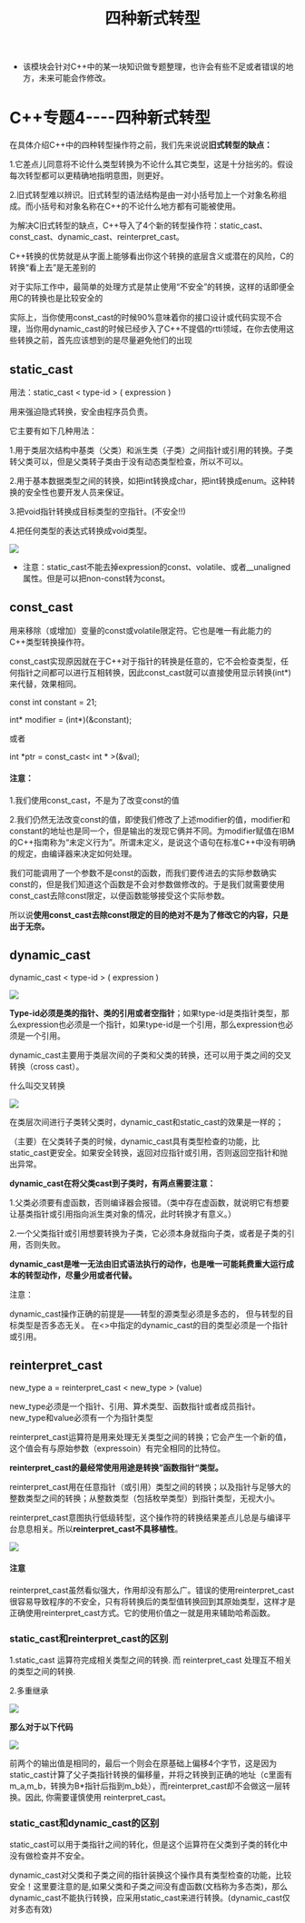 ﻿---
layout: post
title:  "四种新式转型"
data: 星期一, 17. 二月 2020 03:57下午 
categories: C++
tags: 专题
---
* 该模块会针对C++中的某一块知识做专题整理，也许会有些不足或者错误的地方，未来可能会作修改。

# C++专题4----四种新式转型

在具体介绍C++中的四种转型操作符之前，我们先来说说**旧式转型的缺点：**

1.它差点儿同意将不论什么类型转换为不论什么其它类型，这是十分拙劣的。假设每次转型都可以更精确地指明意图，则更好。

2.旧式转型难以辨识。旧式转型的语法结构是由一对小括号加上一个对象名称组成。而小括号和对象名称在C++的不论什么地方都有可能被使用。

为解决C旧式转型的缺点，C++导入了4个新的转型操作符：static_cast、const_cast、dynamic_cast、reinterpret_cast。

>
C++转换的优势就是从字面上能够看出你这个转换的底层含义或潜在的风险，C的转换“看上去”是无差别的
>
对于实际工作中，最简单的处理方式是禁止使用“不安全”的转换，这样的话即便全用C的转换也是比较安全的
>
实际上，当你使用const_cast的时候90%意味着你的接口设计或代码实现不合理，当你用dynamic_cast的时候已经步入了C++不提倡的rtti领域，在你去使用这些转换之前，首先应该想到的是尽量避免他们的出现

## static_cast
用法：static_cast < type-id > ( expression )

用来强迫隐式转换，安全由程序员负责。

它主要有如下几种用法：

1.用于类层次结构中基类（父类）和派生类（子类）之间指针或引用的转换。子类转父类可以，但是父类转子类由于没有动态类型检查，所以不可以。

2.用于基本数据类型之间的转换，如把int转换成char，把int转换成enum。这种转换的安全性也要开发人员来保证。

3.把void指针转换成目标类型的空指针。(不安全!!)

4.把任何类型的表达式转换成void类型。

![](https://github.com/LLLibra/LLLibra.github.io/raw/master/_posts/imgs/20200217-161751.png)

* 注意：static_cast不能去掉expression的const、volatile、或者__unaligned属性。但是可以把non-const转为const。


## const_cast
用来移除（或增加）变量的const或volatile限定符。它也是唯一有此能力的C++类型转换操作符。

const_cast实现原因就在于C++对于指针的转换是任意的，它不会检查类型，任何指针之间都可以进行互相转换，因此const_cast就可以直接使用显示转换(int*)来代替，效果相同。

const int constant = 21;

int* modifier = (int*)(&constant);

或者

int *ptr = const_cast< int * >(&val);

#### 注意：
1.我们使用const_cast，不是为了改变const的值

2.我们仍然无法改变const的值，即使我们修改了上述modifier的值，modifier和constant的地址也是同一个，但是输出的发现它俩并不同。为modifier赋值在IBM的C++指南称为“未定义行为”。所谓未定义，是说这个语句在标准C++中没有明确的规定，由编译器来决定如何处理。

我们可能调用了一个参数不是const的函数，而我们要传进去的实际参数确实const的，但是我们知道这个函数是不会对参数做修改的。于是我们就需要使用const_cast去除const限定，以便函数能够接受这个实际参数。

所以说**使用const_cast去除const限定的目的绝对不是为了修改它的内容，只是出于无奈。**

## dynamic_cast
dynamic_cast < type-id > ( expression )

![](https://github.com/LLLibra/LLLibra.github.io/raw/master/_posts/imgs/20200217-223959.png)

**Type-id必须是类的指针、类的引用或者空指针**；如果type-id是类指针类型，那么expression也必须是一个指针，如果type-id是一个引用，那么expression也必须是一个引用。

dynamic_cast主要用于类层次间的子类和父类的转换，还可以用于类之间的交叉转换（cross cast）。
>
什么叫交叉转换
>
![](https://github.com/LLLibra/LLLibra.github.io/raw/master/_posts/imgs/20200217-172609.png)

在类层次间进行子类转父类时，dynamic_cast和static_cast的效果是一样的；

（主要）在父类转子类的时候，dynamic_cast具有类型检查的功能，比static_cast更安全。如果安全转换，返回对应指针或引用，否则返回空指针和抛出异常。

**dynamic_cast在将父类cast到子类时，有两点需要注意：**

1.父类必须要有虚函数，否则编译器会报错。（类中存在虚函数，就说明它有想要让基类指针或引用指向派生类对象的情况，此时转换才有意义。）

2.一个父类指针或引用想要转换为子类，它必须本身就指向子类，或者是子类的引用，否则失败。

**dynamic_cast是唯一无法由旧式语法执行的动作，也是唯一可能耗费重大运行成本的转型动作，尽量少用或者代替。**

注意：

dynamic_cast操作正确的前提是——转型的源类型必须是多态的， 但与转型的目标类型是否多态无关。 在<>中指定的dynamic_cast的目的类型必须是一个指针或引用。


## reinterpret_cast
new_type a = reinterpret_cast < new_type >  (value)

new_type必须是一个指针、引用、算术类型、函数指针或者成员指针。new_type和value必须有一个为指针类型

reinterpret_cast运算符是用来处理无关类型之间的转换；它会产生一个新的值，这个值会有与原始参数（expressoin）有完全相同的比特位。

**reinterpret_cast的最经常使用用途是转换”函数指针“类型。**

reinterpret_cast用在任意指针（或引用）类型之间的转换；以及指针与足够大的整数类型之间的转换；从整数类型（包括枚举类型）到指针类型，无视大小。

reinterpret_cast意图执行低级转型，这个操作符的转换结果差点儿总是与编译平台息息相关。所以**reinterpret_cast不具移植性**。

![](https://github.com/LLLibra/LLLibra.github.io/raw/master/_posts/imgs/20200217-175910.png)

#### 注意
reinterpret_cast虽然看似强大，作用却没有那么广。错误的使用reinterpret_cast很容易导致程序的不安全，只有将转换后的类型值转换回到其原始类型，这样才是正确使用reinterpret_cast方式。它的使用价值之一就是用来辅助哈希函数。


### static_cast和reinterpret_cast的区别
1.static_cast 运算符完成相关类型之间的转换. 而 reinterpret_cast 处理互不相关的类型之间的转换.

2.多重继承

![](https://github.com/LLLibra/LLLibra.github.io/raw/master/_posts/imgs/20200217-164227.png)

**那么对于以下代码**

![](https://github.com/LLLibra/LLLibra.github.io/raw/master/_posts/imgs/20200217-164259.png)

前两个的输出值是相同的，最后一个则会在原基础上偏移4个字节，这是因为static_cast计算了父子类指针转换的偏移量，并将之转换到正确的地址（c里面有m_a,m_b，转换为B*指针后指到m_b处），而reinterpret_cast却不会做这一层转换。因此, 你需要谨慎使用 reinterpret_cast。

### static_cast和dynamic_cast的区别
static_cast可以用于类指针之间的转化，但是这个运算符在父类到子类的转化中没有做检查并不安全。

dynamic_cast对父类和子类之间的指针装换这个操作具有类型检查的功能，比较安全！这里要注意的是,如果父类和子类之间没有虚函数(文档称为多态类)，那么dynamic_cast不能执行转换，应采用static_cast来进行转换。(dynamic_cast仅对多态有效)
















